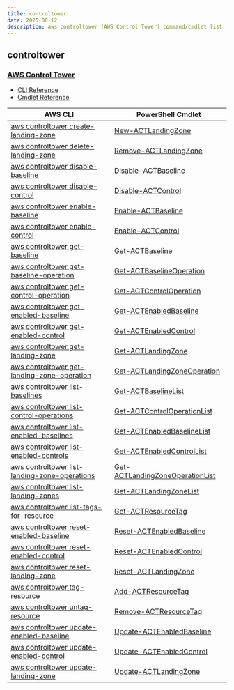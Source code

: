 ```yaml
---
title: controltower
date: 2025-08-12
description: aws controltower (AWS Control Tower) command/cmdlet list.
---
```


## controltower

### [AWS Control Tower](https://aws.amazon.com/controltower/)

* [CLI Reference](https://awscli.amazonaws.com/v2/documentation/api/latest/reference/controltower/index.html)
* [Cmdlet Reference](https://docs.aws.amazon.com/powershell/latest/reference/items/ControlTower_cmdlets.html)

|AWS CLI|PowerShell Cmdlet|
|----|----|
|[aws controltower create-landing-zone](https://awscli.amazonaws.com/v2/documentation/api/latest/reference/controltower/create-landing-zone.html)|[New-ACTLandingZone](https://docs.aws.amazon.com/powershell/latest/reference/items/New-ACTLandingZone.html)|
|[aws controltower delete-landing-zone](https://awscli.amazonaws.com/v2/documentation/api/latest/reference/controltower/delete-landing-zone.html)|[Remove-ACTLandingZone](https://docs.aws.amazon.com/powershell/latest/reference/items/Remove-ACTLandingZone.html)|
|[aws controltower disable-baseline](https://awscli.amazonaws.com/v2/documentation/api/latest/reference/controltower/disable-baseline.html)|[Disable-ACTBaseline](https://docs.aws.amazon.com/powershell/latest/reference/items/Disable-ACTBaseline.html)|
|[aws controltower disable-control](https://awscli.amazonaws.com/v2/documentation/api/latest/reference/controltower/disable-control.html)|[Disable-ACTControl](https://docs.aws.amazon.com/powershell/latest/reference/items/Disable-ACTControl.html)|
|[aws controltower enable-baseline](https://awscli.amazonaws.com/v2/documentation/api/latest/reference/controltower/enable-baseline.html)|[Enable-ACTBaseline](https://docs.aws.amazon.com/powershell/latest/reference/items/Enable-ACTBaseline.html)|
|[aws controltower enable-control](https://awscli.amazonaws.com/v2/documentation/api/latest/reference/controltower/enable-control.html)|[Enable-ACTControl](https://docs.aws.amazon.com/powershell/latest/reference/items/Enable-ACTControl.html)|
|[aws controltower get-baseline](https://awscli.amazonaws.com/v2/documentation/api/latest/reference/controltower/get-baseline.html)|[Get-ACTBaseline](https://docs.aws.amazon.com/powershell/latest/reference/items/Get-ACTBaseline.html)|
|[aws controltower get-baseline-operation](https://awscli.amazonaws.com/v2/documentation/api/latest/reference/controltower/get-baseline-operation.html)|[Get-ACTBaselineOperation](https://docs.aws.amazon.com/powershell/latest/reference/items/Get-ACTBaselineOperation.html)|
|[aws controltower get-control-operation](https://awscli.amazonaws.com/v2/documentation/api/latest/reference/controltower/get-control-operation.html)|[Get-ACTControlOperation](https://docs.aws.amazon.com/powershell/latest/reference/items/Get-ACTControlOperation.html)|
|[aws controltower get-enabled-baseline](https://awscli.amazonaws.com/v2/documentation/api/latest/reference/controltower/get-enabled-baseline.html)|[Get-ACTEnabledBaseline](https://docs.aws.amazon.com/powershell/latest/reference/items/Get-ACTEnabledBaseline.html)|
|[aws controltower get-enabled-control](https://awscli.amazonaws.com/v2/documentation/api/latest/reference/controltower/get-enabled-control.html)|[Get-ACTEnabledControl](https://docs.aws.amazon.com/powershell/latest/reference/items/Get-ACTEnabledControl.html)|
|[aws controltower get-landing-zone](https://awscli.amazonaws.com/v2/documentation/api/latest/reference/controltower/get-landing-zone.html)|[Get-ACTLandingZone](https://docs.aws.amazon.com/powershell/latest/reference/items/Get-ACTLandingZone.html)|
|[aws controltower get-landing-zone-operation](https://awscli.amazonaws.com/v2/documentation/api/latest/reference/controltower/get-landing-zone-operation.html)|[Get-ACTLandingZoneOperation](https://docs.aws.amazon.com/powershell/latest/reference/items/Get-ACTLandingZoneOperation.html)|
|[aws controltower list-baselines](https://awscli.amazonaws.com/v2/documentation/api/latest/reference/controltower/list-baselines.html)|[Get-ACTBaselineList](https://docs.aws.amazon.com/powershell/latest/reference/items/Get-ACTBaselineList.html)|
|[aws controltower list-control-operations](https://awscli.amazonaws.com/v2/documentation/api/latest/reference/controltower/list-control-operations.html)|[Get-ACTControlOperationList](https://docs.aws.amazon.com/powershell/latest/reference/items/Get-ACTControlOperationList.html)|
|[aws controltower list-enabled-baselines](https://awscli.amazonaws.com/v2/documentation/api/latest/reference/controltower/list-enabled-baselines.html)|[Get-ACTEnabledBaselineList](https://docs.aws.amazon.com/powershell/latest/reference/items/Get-ACTEnabledBaselineList.html)|
|[aws controltower list-enabled-controls](https://awscli.amazonaws.com/v2/documentation/api/latest/reference/controltower/list-enabled-controls.html)|[Get-ACTEnabledControlList](https://docs.aws.amazon.com/powershell/latest/reference/items/Get-ACTEnabledControlList.html)|
|[aws controltower list-landing-zone-operations](https://awscli.amazonaws.com/v2/documentation/api/latest/reference/controltower/list-landing-zone-operations.html)|[Get-ACTLandingZoneOperationList](https://docs.aws.amazon.com/powershell/latest/reference/items/Get-ACTLandingZoneOperationList.html)|
|[aws controltower list-landing-zones](https://awscli.amazonaws.com/v2/documentation/api/latest/reference/controltower/list-landing-zones.html)|[Get-ACTLandingZoneList](https://docs.aws.amazon.com/powershell/latest/reference/items/Get-ACTLandingZoneList.html)|
|[aws controltower list-tags-for-resource](https://awscli.amazonaws.com/v2/documentation/api/latest/reference/controltower/list-tags-for-resource.html)|[Get-ACTResourceTag](https://docs.aws.amazon.com/powershell/latest/reference/items/Get-ACTResourceTag.html)|
|[aws controltower reset-enabled-baseline](https://awscli.amazonaws.com/v2/documentation/api/latest/reference/controltower/reset-enabled-baseline.html)|[Reset-ACTEnabledBaseline](https://docs.aws.amazon.com/powershell/latest/reference/items/Reset-ACTEnabledBaseline.html)|
|[aws controltower reset-enabled-control](https://awscli.amazonaws.com/v2/documentation/api/latest/reference/controltower/reset-enabled-control.html)|[Reset-ACTEnabledControl](https://docs.aws.amazon.com/powershell/latest/reference/items/Reset-ACTEnabledControl.html)|
|[aws controltower reset-landing-zone](https://awscli.amazonaws.com/v2/documentation/api/latest/reference/controltower/reset-landing-zone.html)|[Reset-ACTLandingZone](https://docs.aws.amazon.com/powershell/latest/reference/items/Reset-ACTLandingZone.html)|
|[aws controltower tag-resource](https://awscli.amazonaws.com/v2/documentation/api/latest/reference/controltower/tag-resource.html)|[Add-ACTResourceTag](https://docs.aws.amazon.com/powershell/latest/reference/items/Add-ACTResourceTag.html)|
|[aws controltower untag-resource](https://awscli.amazonaws.com/v2/documentation/api/latest/reference/controltower/untag-resource.html)|[Remove-ACTResourceTag](https://docs.aws.amazon.com/powershell/latest/reference/items/Remove-ACTResourceTag.html)|
|[aws controltower update-enabled-baseline](https://awscli.amazonaws.com/v2/documentation/api/latest/reference/controltower/update-enabled-baseline.html)|[Update-ACTEnabledBaseline](https://docs.aws.amazon.com/powershell/latest/reference/items/Update-ACTEnabledBaseline.html)|
|[aws controltower update-enabled-control](https://awscli.amazonaws.com/v2/documentation/api/latest/reference/controltower/update-enabled-control.html)|[Update-ACTEnabledControl](https://docs.aws.amazon.com/powershell/latest/reference/items/Update-ACTEnabledControl.html)|
|[aws controltower update-landing-zone](https://awscli.amazonaws.com/v2/documentation/api/latest/reference/controltower/update-landing-zone.html)|[Update-ACTLandingZone](https://docs.aws.amazon.com/powershell/latest/reference/items/Update-ACTLandingZone.html)|

